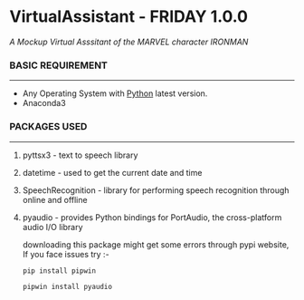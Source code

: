 # VirtualAssistant - FRIDAY 1.0.0

*A Mockup Virtual Asssitant of the MARVEL character IRONMAN*

### BASIC REQUIREMENT
---
  - Any Operating System with [Python](https://www.python.org/downloads/) latest version.
  - Anaconda3 

### PACKAGES USED
---
  1. pyttsx3 - text to speech library
  2. datetime - used to get the current date and time
  3. SpeechRecognition - library for performing speech recognition through online and offline
  4. pyaudio - provides Python bindings for PortAudio, the cross-platform audio I/O library
  
      downloading this package might get some errors through pypi website, If you face issues try :-
      
      ```pip install pipwin```
      
      ```pipwin install pyaudio```
      

